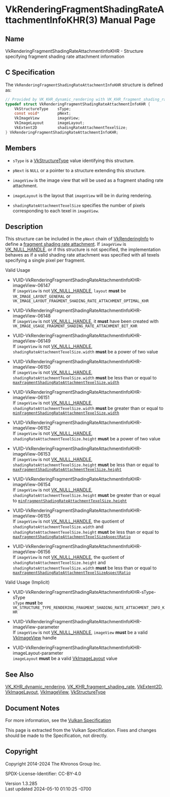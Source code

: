 # VkRenderingFragmentShadingRateAttachmentInfoKHR(3) Manual Page

## Name

VkRenderingFragmentShadingRateAttachmentInfoKHR - Structure specifying
fragment shading rate attachment information



## <a href="#_c_specification" class="anchor"></a>C Specification

The `VkRenderingFragmentShadingRateAttachmentInfoKHR` structure is
defined as:

``` c
// Provided by VK_KHR_dynamic_rendering with VK_KHR_fragment_shading_rate
typedef struct VkRenderingFragmentShadingRateAttachmentInfoKHR {
    VkStructureType    sType;
    const void*        pNext;
    VkImageView        imageView;
    VkImageLayout      imageLayout;
    VkExtent2D         shadingRateAttachmentTexelSize;
} VkRenderingFragmentShadingRateAttachmentInfoKHR;
```

## <a href="#_members" class="anchor"></a>Members

- `sType` is a [VkStructureType](https://registry.khronos.org/vulkan/specs/1.3-extensions/man/html/VkStructureType.html) value identifying
  this structure.

- `pNext` is `NULL` or a pointer to a structure extending this
  structure.

- `imageView` is the image view that will be used as a fragment shading
  rate attachment.

- `imageLayout` is the layout that `imageView` will be in during
  rendering.

- `shadingRateAttachmentTexelSize` specifies the number of pixels
  corresponding to each texel in `imageView`.

## <a href="#_description" class="anchor"></a>Description

This structure can be included in the `pNext` chain of
[VkRenderingInfo](https://registry.khronos.org/vulkan/specs/1.3-extensions/man/html/VkRenderingInfo.html) to define a <a
href="https://registry.khronos.org/vulkan/specs/1.3-extensions/html/vkspec.html#primsrast-fragment-shading-rate-attachment"
target="_blank" rel="noopener">fragment shading rate attachment</a>. If
`imageView` is [VK_NULL_HANDLE](https://registry.khronos.org/vulkan/specs/1.3-extensions/man/html/VK_NULL_HANDLE.html), or if this
structure is not specified, the implementation behaves as if a valid
shading rate attachment was specified with all texels specifying a
single pixel per fragment.

Valid Usage

- <a
  href="#VUID-VkRenderingFragmentShadingRateAttachmentInfoKHR-imageView-06147"
  id="VUID-VkRenderingFragmentShadingRateAttachmentInfoKHR-imageView-06147"></a>
  VUID-VkRenderingFragmentShadingRateAttachmentInfoKHR-imageView-06147  
  If `imageView` is not [VK_NULL_HANDLE](https://registry.khronos.org/vulkan/specs/1.3-extensions/man/html/VK_NULL_HANDLE.html), `layout`
  **must** be `VK_IMAGE_LAYOUT_GENERAL` or
  `VK_IMAGE_LAYOUT_FRAGMENT_SHADING_RATE_ATTACHMENT_OPTIMAL_KHR`

- <a
  href="#VUID-VkRenderingFragmentShadingRateAttachmentInfoKHR-imageView-06148"
  id="VUID-VkRenderingFragmentShadingRateAttachmentInfoKHR-imageView-06148"></a>
  VUID-VkRenderingFragmentShadingRateAttachmentInfoKHR-imageView-06148  
  If `imageView` is not [VK_NULL_HANDLE](https://registry.khronos.org/vulkan/specs/1.3-extensions/man/html/VK_NULL_HANDLE.html), it
  **must** have been created with
  `VK_IMAGE_USAGE_FRAGMENT_SHADING_RATE_ATTACHMENT_BIT_KHR`

- <a
  href="#VUID-VkRenderingFragmentShadingRateAttachmentInfoKHR-imageView-06149"
  id="VUID-VkRenderingFragmentShadingRateAttachmentInfoKHR-imageView-06149"></a>
  VUID-VkRenderingFragmentShadingRateAttachmentInfoKHR-imageView-06149  
  If `imageView` is not [VK_NULL_HANDLE](https://registry.khronos.org/vulkan/specs/1.3-extensions/man/html/VK_NULL_HANDLE.html),
  `shadingRateAttachmentTexelSize.width` **must** be a power of two
  value

- <a
  href="#VUID-VkRenderingFragmentShadingRateAttachmentInfoKHR-imageView-06150"
  id="VUID-VkRenderingFragmentShadingRateAttachmentInfoKHR-imageView-06150"></a>
  VUID-VkRenderingFragmentShadingRateAttachmentInfoKHR-imageView-06150  
  If `imageView` is not [VK_NULL_HANDLE](https://registry.khronos.org/vulkan/specs/1.3-extensions/man/html/VK_NULL_HANDLE.html),
  `shadingRateAttachmentTexelSize.width` **must** be less than or equal
  to <a
  href="https://registry.khronos.org/vulkan/specs/1.3-extensions/html/vkspec.html#limits-maxFragmentShadingRateAttachmentTexelSize"
  target="_blank"
  rel="noopener"><code>maxFragmentShadingRateAttachmentTexelSize.width</code></a>

- <a
  href="#VUID-VkRenderingFragmentShadingRateAttachmentInfoKHR-imageView-06151"
  id="VUID-VkRenderingFragmentShadingRateAttachmentInfoKHR-imageView-06151"></a>
  VUID-VkRenderingFragmentShadingRateAttachmentInfoKHR-imageView-06151  
  If `imageView` is not [VK_NULL_HANDLE](https://registry.khronos.org/vulkan/specs/1.3-extensions/man/html/VK_NULL_HANDLE.html),
  `shadingRateAttachmentTexelSize.width` **must** be greater than or
  equal to <a
  href="https://registry.khronos.org/vulkan/specs/1.3-extensions/html/vkspec.html#limits-minFragmentShadingRateAttachmentTexelSize"
  target="_blank"
  rel="noopener"><code>minFragmentShadingRateAttachmentTexelSize.width</code></a>

- <a
  href="#VUID-VkRenderingFragmentShadingRateAttachmentInfoKHR-imageView-06152"
  id="VUID-VkRenderingFragmentShadingRateAttachmentInfoKHR-imageView-06152"></a>
  VUID-VkRenderingFragmentShadingRateAttachmentInfoKHR-imageView-06152  
  If `imageView` is not [VK_NULL_HANDLE](https://registry.khronos.org/vulkan/specs/1.3-extensions/man/html/VK_NULL_HANDLE.html),
  `shadingRateAttachmentTexelSize.height` **must** be a power of two
  value

- <a
  href="#VUID-VkRenderingFragmentShadingRateAttachmentInfoKHR-imageView-06153"
  id="VUID-VkRenderingFragmentShadingRateAttachmentInfoKHR-imageView-06153"></a>
  VUID-VkRenderingFragmentShadingRateAttachmentInfoKHR-imageView-06153  
  If `imageView` is not [VK_NULL_HANDLE](https://registry.khronos.org/vulkan/specs/1.3-extensions/man/html/VK_NULL_HANDLE.html),
  `shadingRateAttachmentTexelSize.height` **must** be less than or equal
  to <a
  href="https://registry.khronos.org/vulkan/specs/1.3-extensions/html/vkspec.html#limits-maxFragmentShadingRateAttachmentTexelSize"
  target="_blank"
  rel="noopener"><code>maxFragmentShadingRateAttachmentTexelSize.height</code></a>

- <a
  href="#VUID-VkRenderingFragmentShadingRateAttachmentInfoKHR-imageView-06154"
  id="VUID-VkRenderingFragmentShadingRateAttachmentInfoKHR-imageView-06154"></a>
  VUID-VkRenderingFragmentShadingRateAttachmentInfoKHR-imageView-06154  
  If `imageView` is not [VK_NULL_HANDLE](https://registry.khronos.org/vulkan/specs/1.3-extensions/man/html/VK_NULL_HANDLE.html),
  `shadingRateAttachmentTexelSize.height` **must** be greater than or
  equal to <a
  href="https://registry.khronos.org/vulkan/specs/1.3-extensions/html/vkspec.html#limits-minFragmentShadingRateAttachmentTexelSize"
  target="_blank"
  rel="noopener"><code>minFragmentShadingRateAttachmentTexelSize.height</code></a>

- <a
  href="#VUID-VkRenderingFragmentShadingRateAttachmentInfoKHR-imageView-06155"
  id="VUID-VkRenderingFragmentShadingRateAttachmentInfoKHR-imageView-06155"></a>
  VUID-VkRenderingFragmentShadingRateAttachmentInfoKHR-imageView-06155  
  If `imageView` is not [VK_NULL_HANDLE](https://registry.khronos.org/vulkan/specs/1.3-extensions/man/html/VK_NULL_HANDLE.html), the
  quotient of `shadingRateAttachmentTexelSize.width` and
  `shadingRateAttachmentTexelSize.height` **must** be less than or equal
  to <a
  href="https://registry.khronos.org/vulkan/specs/1.3-extensions/html/vkspec.html#limits-maxFragmentShadingRateAttachmentTexelSizeAspectRatio"
  target="_blank"
  rel="noopener"><code>maxFragmentShadingRateAttachmentTexelSizeAspectRatio</code></a>

- <a
  href="#VUID-VkRenderingFragmentShadingRateAttachmentInfoKHR-imageView-06156"
  id="VUID-VkRenderingFragmentShadingRateAttachmentInfoKHR-imageView-06156"></a>
  VUID-VkRenderingFragmentShadingRateAttachmentInfoKHR-imageView-06156  
  If `imageView` is not [VK_NULL_HANDLE](https://registry.khronos.org/vulkan/specs/1.3-extensions/man/html/VK_NULL_HANDLE.html), the
  quotient of `shadingRateAttachmentTexelSize.height` and
  `shadingRateAttachmentTexelSize.width` **must** be less than or equal
  to <a
  href="https://registry.khronos.org/vulkan/specs/1.3-extensions/html/vkspec.html#limits-maxFragmentShadingRateAttachmentTexelSizeAspectRatio"
  target="_blank"
  rel="noopener"><code>maxFragmentShadingRateAttachmentTexelSizeAspectRatio</code></a>

Valid Usage (Implicit)

- <a
  href="#VUID-VkRenderingFragmentShadingRateAttachmentInfoKHR-sType-sType"
  id="VUID-VkRenderingFragmentShadingRateAttachmentInfoKHR-sType-sType"></a>
  VUID-VkRenderingFragmentShadingRateAttachmentInfoKHR-sType-sType  
  `sType` **must** be
  `VK_STRUCTURE_TYPE_RENDERING_FRAGMENT_SHADING_RATE_ATTACHMENT_INFO_KHR`

- <a
  href="#VUID-VkRenderingFragmentShadingRateAttachmentInfoKHR-imageView-parameter"
  id="VUID-VkRenderingFragmentShadingRateAttachmentInfoKHR-imageView-parameter"></a>
  VUID-VkRenderingFragmentShadingRateAttachmentInfoKHR-imageView-parameter  
  If `imageView` is not [VK_NULL_HANDLE](https://registry.khronos.org/vulkan/specs/1.3-extensions/man/html/VK_NULL_HANDLE.html),
  `imageView` **must** be a valid [VkImageView](https://registry.khronos.org/vulkan/specs/1.3-extensions/man/html/VkImageView.html) handle

- <a
  href="#VUID-VkRenderingFragmentShadingRateAttachmentInfoKHR-imageLayout-parameter"
  id="VUID-VkRenderingFragmentShadingRateAttachmentInfoKHR-imageLayout-parameter"></a>
  VUID-VkRenderingFragmentShadingRateAttachmentInfoKHR-imageLayout-parameter  
  `imageLayout` **must** be a valid [VkImageLayout](https://registry.khronos.org/vulkan/specs/1.3-extensions/man/html/VkImageLayout.html)
  value

## <a href="#_see_also" class="anchor"></a>See Also

[VK_KHR_dynamic_rendering](https://registry.khronos.org/vulkan/specs/1.3-extensions/man/html/VK_KHR_dynamic_rendering.html),
[VK_KHR_fragment_shading_rate](https://registry.khronos.org/vulkan/specs/1.3-extensions/man/html/VK_KHR_fragment_shading_rate.html),
[VkExtent2D](https://registry.khronos.org/vulkan/specs/1.3-extensions/man/html/VkExtent2D.html), [VkImageLayout](https://registry.khronos.org/vulkan/specs/1.3-extensions/man/html/VkImageLayout.html),
[VkImageView](https://registry.khronos.org/vulkan/specs/1.3-extensions/man/html/VkImageView.html), [VkStructureType](https://registry.khronos.org/vulkan/specs/1.3-extensions/man/html/VkStructureType.html)

## <a href="#_document_notes" class="anchor"></a>Document Notes

For more information, see the <a
href="https://registry.khronos.org/vulkan/specs/1.3-extensions/html/vkspec.html#VkRenderingFragmentShadingRateAttachmentInfoKHR"
target="_blank" rel="noopener">Vulkan Specification</a>

This page is extracted from the Vulkan Specification. Fixes and changes
should be made to the Specification, not directly.

## <a href="#_copyright" class="anchor"></a>Copyright

Copyright 2014-2024 The Khronos Group Inc.

SPDX-License-Identifier: CC-BY-4.0

Version 1.3.285  
Last updated 2024-05-10 01:10:25 -0700
